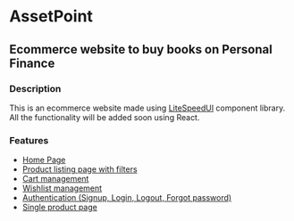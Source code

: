 # AssetPoint

## Ecommerce website to buy books on Personal Finance

### Description

This is an ecommerce website made using <a href="https://litespeedui.netlify.app/">LiteSpeedUI</a> component library. All the functionality will be added soon using React.

### Features

- <a href="https://assetpoint.netlify.app/">Home Page</a>
- <a href="https://assetpoint.netlify.app/pages/product-listing/product-listing.html">Product listing page with filters</a>
- <a href="https://assetpoint.netlify.app/pages/cart-management/cart-manage.html">Cart management</a>
- <a href="https://assetpoint.netlify.app/pages/wishlist-management/wishlist.html">Wishlist management</a>
- <a href="https://assetpoint.netlify.app/pages/auth/login.html">Authentication (Signup, Login, Logout, Forgot password)</a>
- <a href="https://assetpoint.netlify.app/pages/single-product-page/single-product.html">Single product page</a>

